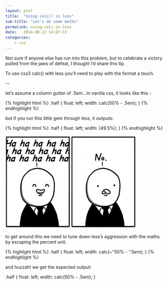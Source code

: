 ```yaml
---
layout: post
title:  "Using calc() in less"
sub-title: "Let's do some maths"
permalink: using-calc-in-less
date:   2014-08-22 14:07:13
categories: 
    - css
---
```


Not sure if anyone else has run into this problem, but to celebrate a victory pulled from the jaws of defeat, I thought I’d share this tip.

To use css3 calc() with less you’ll need to play with the format a touch.

--

let’s assume a column gutter of .5em...in vanilla css, it looks like this -

{% highlight html %}
.half {
  float: left;
  width: calc(50% - .5em);
}
{% endhighlight %}

but if you run this little gem through less, it outputs:

{% highlight html %}
.half {
  float: left;
  width: (49.5%);
}
{% endhighlight %}

<img src="/images/posts/hahaha.jpg" alt="Hahaha, NO">

to get around this we need to tune down less’s aggression with the maths by escaping the percent unit.

{% highlight html %}
.half {
  float: left;
  width: calc(~"50% - “.5em);
}
{% endhighlight %}

and huzzah! we get the expected output:

.half {
  float: left;
  width: calc(50% - .5em);
}
